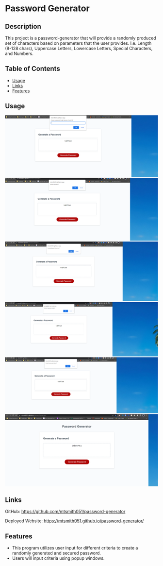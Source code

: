 # Password Generator

## Description
This project is a password-generator that will provide a randomly produced set of characters based on parameters that the user provides. I.e. Length (8-128 chars), Uppercase Letters, Lowercase Letters, Special Characters, and Numbers.

## Table of Contents
- [Usage](#usage)
- [Links](#links)
- [Features](#features)

## Usage
![alt text](./Assets/images/Password-length-selection.png)
![alt text](./Assets/images/Numeric-selection.png)
![alt text](./Assets/images/Special-Characters-Selection.png)
![alt text](./Assets/images/Upper-case-letters-selection.png)
![alt text](./Assets/images/Lowecase-Letters-Selection.png)
![alt text](./Assets/images/Generated-Password.png)

## Links

GitHub: https://github.com/mtsmith051/password-generator

Deployed Website: https://mtsmith051.github.io/password-generator/

## Features

* This program utilizes user input for different criteria to create a randomly generated and secured password. 
* Users will input criteria using popup windows. 
